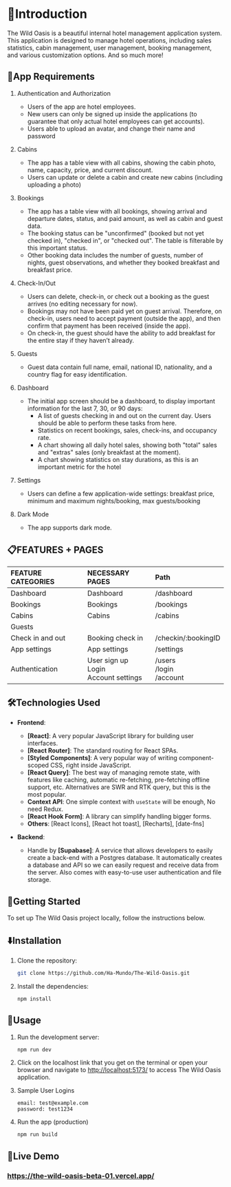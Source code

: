 # 👋Introduction

The Wild Oasis is a beautiful internal hotel management application system. This application is designed to manage hotel operations, including sales statistics, cabin management, user management, booking management, and various customization options. And so much more!

## 🌟App Requirements

1. Authentication and Authorization

   - Users of the app are hotel employees.
   - New users can only be signed up inside the applications (to guarantee that
     only actual hotel employees can get accounts).
   - Users able to upload an avatar, and change their name and password

2. Cabins

   - The app has a table view with all cabins, showing the cabin photo, name,
     capacity, price, and current discount.
   - Users can update or delete a cabin and create new cabins (including
     uploading a photo)

3. Bookings

   - The app has a table view with all bookings, showing arrival and departure
     dates, status, and paid amount, as well as cabin and guest data.
   - The booking status can be "unconfirmed" (booked but not yet checked in),
     "checked in", or "checked out". The table is filterable by this important
     status.
   - Other booking data includes the number of guests, number of nights, guest
     observations, and whether they booked breakfast and breakfast price.

4. Check-In/Out

   - Users can delete, check-in, or check out a booking as the guest arrives
     (no editing necessary for now).
   - Bookings may not have been paid yet on guest arrival. Therefore, on
     check-in, users need to accept payment (outside the app), and then confirm
     that payment has been received (inside the app).
   - On check-in, the guest should have the ability to add breakfast for the
     entire stay if they haven’t already.

5. Guests

   - Guest data contain full name, email, national ID, nationality, and a
     country flag for easy identification.

6. Dashboard

   - The initial app screen should be a dashboard, to display important
     information for the last 7, 30, or 90 days:
     - A list of guests checking in and out on the current day. Users should
       be able to perform these tasks from here.
     - Statistics on recent bookings, sales, check-ins, and occupancy rate.
     - A chart showing all daily hotel sales, showing both "total" sales and
       "extras" sales (only breakfast at the moment).
     - A chart showing statistics on stay durations, as this is an important
       metric for the hotel

7. Settings

   - Users can define a few application-wide settings: breakfast price, minimum
     and maximum nights/booking, max guests/booking

8. Dark Mode

   - The app supports dark mode.

## 📋FEATURES + PAGES

| FEATURE CATEGORIES | NECESSARY PAGES                               | Path                           |
| :----------------- | :-------------------------------------------- | :----------------------------- |
| Dashboard          | Dashboard                                     | /dashboard                     |
| Bookings           | Bookings                                      | /bookings                      |
| Cabins             | Cabins                                        | /cabins                        |
| Guests             |                                               |                                |
| Check in and out   | Booking check in                              | /checkin/:bookingID            |
| App settings       | App settings                                  | /settings                      |
| Authentication     | User sign up <br> Login <br> Account settings | /users<br> /login<br> /account |

## 🛠️Technologies Used

- **Frontend**:

  - **[React]**: A very popular JavaScript library for building user
    interfaces.
  - **[React Router]**: The standard routing for React SPAs.
  - **[Styled Components]**: A very popular way of writing component-scoped
    CSS, right inside JavaScript.
  - **[React Query]**: The best way of managing remote state, with features
    like caching, automatic re-fetching, pre-fetching offline support, etc.
    Alternatives are SWR and RTK query, but this is the most popular.
  - **Context API**: One simple context with `useState` will be enough, No
    need Redux.
  - **[React Hook Form]**: A library can simplify handling bigger forms.
  - **Others**: [React Icons], [React hot toast], [Recharts], [date-fns]

- **Backend**:
  - Handle by **[Supabase]**: A service that allows developers to easily
    create a back-end with a Postgres database. It automatically creates a
    database and API so we can easily request and receive data from the
    server. Also comes with easy-to-use user authentication and file
    storage.

## 🏁Getting Started

To set up The Wild Oasis project locally, follow the instructions below.

## ⬇️Installation

1. Clone the repository:

   ```bash
   git clone https://github.com/Ha-Mundo/The-Wild-Oasis.git
   ```

2. Install the dependencies:

   ```bash
   npm install
   ```

 <!-- 3. Rename the `.env.example` file to `.env` and modify the following:

      ```bash
        VITE_SUPABASE_URL=your-supabase-url
        VITE_SUPABASE_KEY=your-supabase-key
      ``` -->

## 🔧Usage

1. Run the development server:

   ```bash
   npm run dev
   ```

2. Click on the localhost link that you get on the terminal or open your browser and navigate to [http://localhost:5173/](http://localhost:5173/) to access The Wild Oasis application.

3. Sample User Logins

   ```
   email: test@example.com
   password: test1234
   ```

4. Run the app (production)

   ```bash
   npm run build
   ```

## 🚀Live Demo

### https://the-wild-oasis-beta-01.vercel.app/
